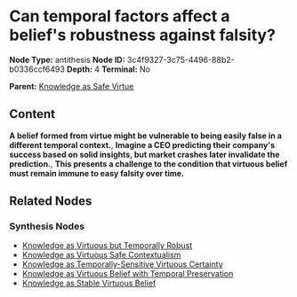 # Can temporal factors affect a belief's robustness against falsity?

**Node Type:** antithesis
**Node ID:** 3c4f9327-3c75-4496-88b2-b0336ccf6493
**Depth:** 4
**Terminal:** No

**Parent:** [Knowledge as Safe Virtue](knowledge-as-safe-virtue-synthesis-d290ebdf-31b0-48ab-a921-58cea69413ba.md)

## Content

**A belief formed from virtue might be vulnerable to being easily false in a different temporal context.**, **Imagine a CEO predicting their company's success based on solid insights, but market crashes later invalidate the prediction.**, **This presents a challenge to the condition that virtuous belief must remain immune to easy falsity over time.**

## Related Nodes

### Synthesis Nodes

- [Knowledge as Virtuous but Temporally Robust](knowledge-as-virtuous-but-temporally-robust-synthesis-190b381b-3fce-49f1-bffc-c687da0132aa.md)
- [Knowledge as Virtuous Safe Contextualism](knowledge-as-virtuous-safe-contextualism-synthesis-aa4b7fef-c498-4455-888f-cd4a8ecd2943.md)
- [Knowledge as Temporally-Sensitive Virtuous Certainty](knowledge-as-temporally-sensitive-virtuous-certainty-synthesis-de6d1ae4-9aca-4c2d-9f2b-4355fd9a2053.md)
- [Knowledge as Virtuous Belief with Temporal Preservation](knowledge-as-virtuous-belief-with-temporal-preservation-synthesis-eac9fd72-7444-4a3e-969c-51082ceaf88a.md)
- [Knowledge as Stable Virtuous Belief](knowledge-as-stable-virtuous-belief-synthesis-ec2ee7dd-6f25-46d6-8c8a-0b7f28b6cd85.md)

